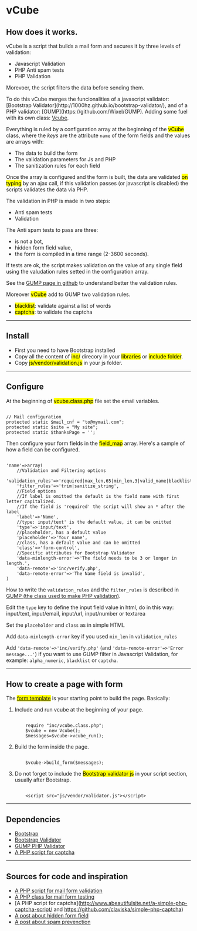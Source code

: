 # vCube

<article>

## How does it works.

vCube is a script that builds a mail form and secures it by three levels of validation:

*   Javascript Validation
*   PHP Anti spam tests
*   PHP Validation

Morevoer, the script filters the data before sending them.

<div class="well">To do this vCube merges the funcionalities of a javascript validator: [Bootstrap Validator](http://1000hz.github.io/bootstrap-validator/), and of a PHP validator: [GUMP](https://github.com/Wixel/GUMP). Adding some fuel with its own class: <a href="">Vcube</a>.</div>

Everything is ruled by a configuration array at the beginning of the <mark>vCube</mark> class, where the _keys_ are the attribute `name` of the form fields and the values are arrays with:

*   The data to build the form
*   The validation parameters for Js and PHP
*   The sanitization rules for each field

Once the array is configured and the form is built, the data are validated <mark>on typing</mark> by an ajax call, if this validation passes (or javascript is disabled) the scripts validates the data via PHP.

The validation in PHP is made in two steps:

*   Anti spam tests
*   Validation

The Anti spam tests to pass are three:

*   is not a bot,
*   hidden form field value,
*   the form is compiled in a time range (2-3600 seconds).

If tests are ok, the script makes validation on the value of any single field using the valudation rules setted in the configuration array.

See the [GUMP page in github](https://github.com/Wixel/GUMP) to understand better the validation rules.

Moreover <mark>vCube</mark> add to GUMP two validation rules.

*   <mark>blacklist</mark>: validate against a list of words
*   <mark>captcha</mark>: to validate the captcha

</article>

* * *

<article>

## Install

*   First you need to have Bootstrap installed
*   Copy all the content of <mark>inc/</mark> direcory in your <mark>libraries</mark> or <mark>include folder</mark>.
*   Copy <mark>js/vendor/validation.js</mark> in your js folder.

</article>

* * *

<article>

## Configure

At the beginning of <mark>vcube.class.php</mark> file set the email variables.

```

// Mail configuration
protected static $mail_cnf = "to@mymail.com";
protected static $site = "My site";
protected static $thanksPage = '';

```

Then configure your form fields in the <mark>field_map</mark> array. Here's a sample of how a field can be configured.

```

'name'=>array(
	//Validation and Filtering options
	'validation_rules'=>'required|max_len,65|min_len,3|valid_name|blacklist',
	'filter_rules'=>'trim|sanitize_string',
	//Field options
	//If label is omitted the default is the field name with first letter capitalized.
	//If the field is 'required' the script will show an * after the label
	'label'=>'Name',
	//type: input/text' is the default value, it can be omitted 
	'type'=>'input/text', 
	//placeholder, has a default value
	'placeholder'=>'Your name',
	//class, has a default value and can be omitted
	'class'=>'form-control',
	//Specific attributes for Bootstrap Validator
	'data-minlength-error'=>'The field needs to be 3 or longer in length.',  
	'data-remote'=>'inc/verify.php',
	'data-remote-error'=>'The Name field is invalid',
)

```

How to write the `validation_rules` and the `filter_rules` is described in [GUMP (the class used to make PHP validation)](https://github.com/Wixel/GUMP).

Edit the `type` key to define the input field value in html, do in this way: input/text, input/email, input/url, input/number or textarea

Set the `placeholder` and `class` as in simple HTML

Add `data-minlength-error` key if you used `min_len` in `validation_rules`

Add `'data-remote'=>'inc/verify.php'` (and `'data-remote-error'=>'Error message...'`) if you want to use GUMP filter in Javascript Validation, for example: `alpha_numeric`, `blacklist` or `captcha`.

</article>

* * *

<article>

## How to create a page with form

The <mark><a href="">form template</a></mark> is your starting point to build the page. Basically:

1.  Include and run vcube at the beginning of your page.

    ```

    	require "inc/vcube.class.php";
    	$vcube = new Vcube();
    	$messages=$vcube->vcube_run();

    ```

2.  Build the form inside the page.

    ```

    	$vcube->build_form($messages); 					

    ```

3.  Do not forget to include the <mark>Bootstrap validator js</mark> in your script section, usually after Bootstrap.

    ```

    	<script src="js/vendor/validator.js"></script>					

    ```

</article>

* * *

<article>

## Dependencies

*   [Bootstrap](http://getbootstrap.com/)
*   [Bootstrap Validator](http://1000hz.github.io/bootstrap-validator/)
*   [GUMP PHP Validator](https://github.com/Wixel/GUMP)
*   [A PHP script for captcha](https://github.com/claviska/simple-php-captcha)

</article>

* * *

<article>

## Sources for code and inspiration

*   [A PHP script for mail form validation](https://github.com/jemjabella/PHP-Mail-Form/blob/master/mail_form_v2.txt)
*   [A PHP class for mail form testing](https://github.com/mccarthy/phpFormProtect/tree/master/phpfp)
*   [A PHP script for captcha](http://www.abeautifulsite.net/a-simple-php-captcha-script/ and https://github.com/claviska/simple-php-captcha)
*   [A post about hidden form field](http://www.sitepoint.com/easy-spam-prevention-using-hidden-form-fields/)
*   [A post about spam prevenction](http://nfriedly.com/techblog/2009/11/how-to-build-a-spam-free-contact-forms-without-captchas/)

</article>

